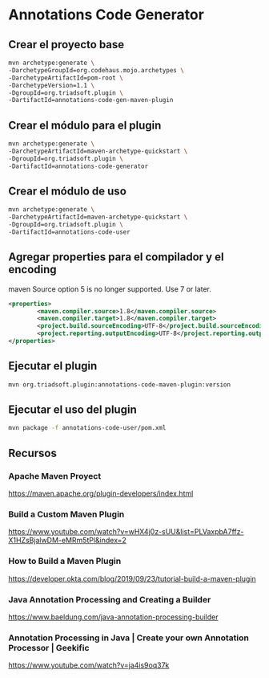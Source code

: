 # Annotations Code Generator   

## Crear el proyecto base

```bash
mvn archetype:generate \
-DarchetypeGroupId=org.codehaus.mojo.archetypes \
-DarchetypeArtifactId=pom-root \
-DarchetypeVersion=1.1 \
-DgroupId=org.triadsoft.plugin \
-DartifactId=annotations-code-gen-maven-plugin
```

## Crear el módulo para el plugin

```bash
mvn archetype:generate \
-DarchetypeArtifactId=maven-archetype-quickstart \
-DgroupId=org.triadsoft.plugin \
-DartifactId=annotations-code-generator
```

## Crear el módulo de uso

```bash
mvn archetype:generate \
-DarchetypeArtifactId=maven-archetype-quickstart \
-DgroupId=org.triadsoft.plugin \
-DartifactId=annotations-code-user
```

## Agregar properties para el compilador y el encoding
maven Source option 5 is no longer supported. Use 7 or later.

```xml
<properties>
        <maven.compiler.source>1.8</maven.compiler.source>
        <maven.compiler.target>1.8</maven.compiler.target>
        <project.build.sourceEncoding>UTF-8</project.build.sourceEncoding>
        <project.reporting.outputEncoding>UTF-8</project.reporting.outputEncoding>
</properties>
```

## Ejecutar el plugin

```bash
mvn org.triadsoft.plugin:annotations-code-maven-plugin:version
```

## Ejecutar el uso del plugin

```bash
mvn package -f annotations-code-user/pom.xml
```

## Recursos

### Apache Maven Proyect

https://maven.apache.org/plugin-developers/index.html

### Build a Custom Maven Plugin

https://www.youtube.com/watch?v=wHX4j0z-sUU&list=PLVaxpbA7ffz-X1HZsBjalwDM-eMRm5tPl&index=2

### How to Build a Maven Plugin
https://developer.okta.com/blog/2019/09/23/tutorial-build-a-maven-plugin

### Java Annotation Processing and Creating a Builder

https://www.baeldung.com/java-annotation-processing-builder

### Annotation Processing in Java | Create your own Annotation Processor | Geekific
https://www.youtube.com/watch?v=ja4is9oq37k